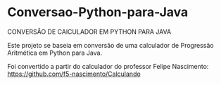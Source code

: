 # Conversao-Python-para-Java

CONVERSÂO DE CAlCULADOR EM PYTHON PARA JAVA

Este projeto se baseia em conversão de uma calculador de Progressão Aritmética em Python para Java.

Foi convertido a partir do calculador do professor Felipe Nascimento:
https://github.com/f5-nascimento/Calculando






